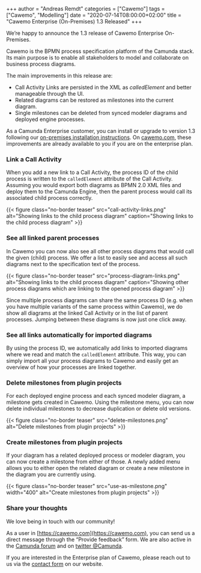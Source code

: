 +++
author = "Andreas Remdt"
categories = ["Cawemo"]
tags = ["Cawemo", "Modelling"]
date = "2020-07-14T08:00:00+02:00"
title = "Cawemo Enterprise (On-Premises) 1.3 Released"
+++

We’re happy to announce the 1.3 release of Cawemo Enterprise On-Premises.

Cawemo is the BPMN process specification platform of the Camunda stack. Its main purpose is to enable all stakeholders to model and collaborate on business process diagrams.

<!--more-->

The main improvements in this release are:

- Call Activity Links are persisted in the XML as _calledElement_ and better manageable through the UI.
- Related diagrams can be restored as milestones into the current diagram.
- Single milestones can be deleted from synced modeler diagrams and deployed engine processes.

As a Camunda Enterprise customer, you can install or upgrade to version 1.3 following our [on-premises installation instructions](https://docs.camunda.org/cawemo/latest/technical-guide/installation/). On [cawemo.com](https://cawemo.com/), these improvements are already available to you if you are on the enterprise plan.

### Link a Call Activity

When you add a new link to a Call Activity, the process ID of the child process is written to the `calledElement` attribute of the Call Activity. Assuming you would export both diagrams as BPMN 2.0 XML files and deploy them to the Camunda Engine, then the parent process would call its associated child process correctly.

{{< figure class="no-border teaser" src="call-activity-links.png" alt="Showing links to the child process diagram" caption="Showing links to the child process diagram" >}}

### See all linked parent processes

In Cawemo you can now also see all other process diagrams that would call the given (child) process. We offer a list to easily see and access all such diagrams next to the specification text of the process.

{{< figure class="no-border teaser" src="process-diagram-links.png" alt="Showing links to the child process diagram" caption="Showing other process diagrams which are linking to the opened process diagram" >}}

Since multiple process diagrams can share the same process ID (e.g. when you have multiple variants of the same process within Cawemo), we do show all diagrams at the linked Call Activity or in the list of parent processes. Jumping between these diagrams is now just one click away.

### See all links automatically for imported diagrams

By using the process ID, we automatically add links to imported diagrams where we read and match the `calledElement` attribute. This way, you can simply import all your process diagrams to Cawemo and easily get an overview of how your processes are linked together.

### Delete milestones from plugin projects

For each deployed engine process and each synced modeler diagram, a milestone gets created in Cawemo. Using the milestone menu, you can now delete individual milestones to decrease duplication or delete old versions.

{{< figure class="no-border teaser" src="delete-milestones.png" alt="Delete milestones from plugin projects" >}}

### Create milestones from plugin projects

If your diagram has a related deployed process or modeler diagram, you can now create a milestone from either of those. A newly added menu allows you to either open the related diagram or create a new milestone in the diagram you are currently using.

{{< figure class="no-border teaser" src="use-as-milestone.png" width="400" alt="Create milestones from plugin projects" >}}

### Share your thoughts

We love being in touch with our community!

As a user in [https://cawemo.com](https://cawemo.com), you can send us a direct message through the “Provide feedback” form. We are also active in the [Camunda forum](https://forum.camunda.org/) and on [twitter @Camunda](https://twitter.com/Camunda).

If you are interested in the Enterprise plan of Cawemo, please reach out to us via the [contact form](https://camunda.com/products/cawemo/#contact) on our website.

